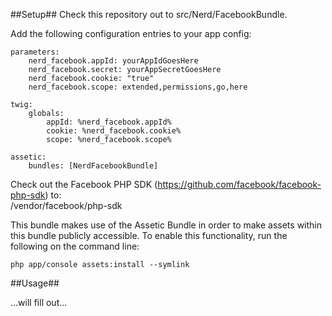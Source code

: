 ##Setup##
Check this repository out to src/Nerd/FacebookBundle.  

Add the following configuration entries to your app config:

    parameters:  
        nerd_facebook.appId: yourAppIdGoesHere  
        nerd_facebook.secret: yourAppSecretGoesHere  
        nerd_facebook.cookie: "true"
        nerd_facebook.scope: extended,permissions,go,here
    
    twig:
        globals:
            appId: %nerd_facebook.appId%  
            cookie: %nerd_facebook.cookie%  
            scope: %nerd_facebook.scope%  
  
    assetic:  
        bundles: [NerdFacebookBundle]  
     
Check out the Facebook PHP SDK (https://github.com/facebook/facebook-php-sdk) to:  
/vendor/facebook/php-sdk

This bundle makes use of the Assetic Bundle in order to make assets within this bundle publicly accessible. To enable this functionality, run the following on the command line:  
    
    php app/console assets:install --symlink
    
##Usage##

...will fill out...
